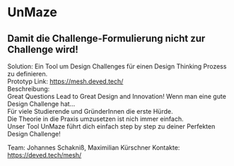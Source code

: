 # UnMaze
## Damit die Challenge-Formulierung nicht zur Challenge wird!
Solution: Ein Tool um Design Challenges für einen Design Thinking Prozess zu definieren.<br/>
Prototyp Link: https://mesh.deved.tech/
<br/>
Beschreibung:<br/>
Great Questions Lead to Great Design and Innovation! Wenn man eine gute Design Challenge hat...<br/>
Für viele Studierende und GründerInnen die erste Hürde.<br/>
Die Theorie in die Praxis umzusetzen ist nich immer einfach.<br/>
Unser Tool UnMaze führt dich einfach step by step zu deiner Perfekten Design Challenge!<br/>

Team: Johannes Schakniß, Maximilian Kürschner
Kontakte: https://deved.tech/mesh/
